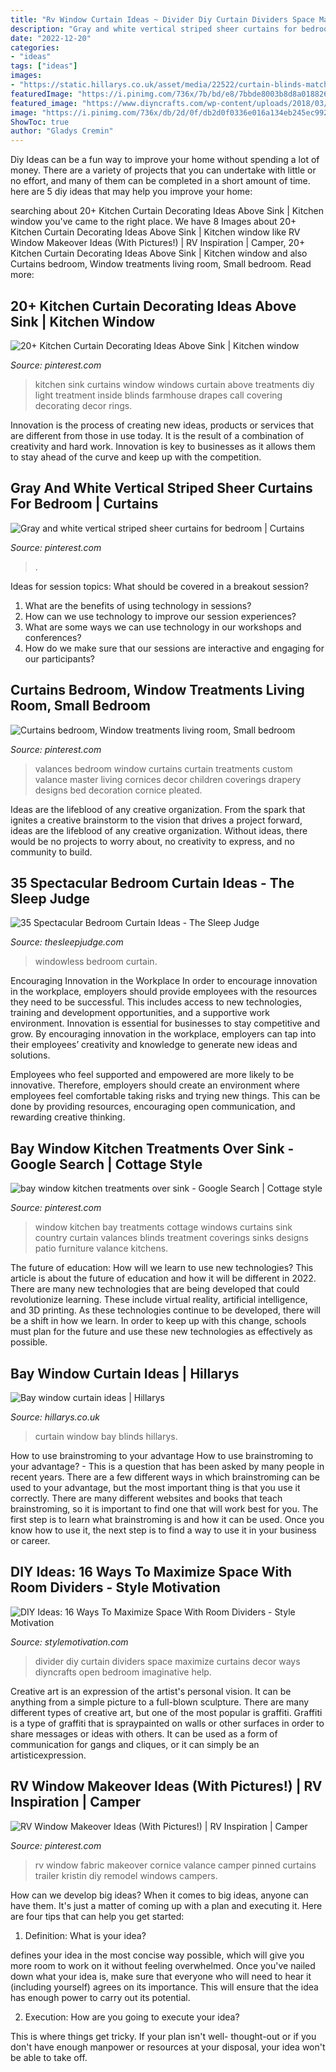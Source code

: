 ```yaml
---
title: "Rv Window Curtain Ideas ~ Divider Diy Curtain Dividers Space Maximize Curtains Decor Ways Diyncrafts Open Bedroom Imaginative Help"
description: "Gray and white vertical striped sheer curtains for bedroom"
date: "2022-12-20"
categories:
- "ideas"
tags: ["ideas"]
images:
- "https://static.hillarys.co.uk/asset/media/22522/curtain-blinds-match-portrait.jpg"
featuredImage: "https://i.pinimg.com/736x/7b/bd/e8/7bbde8003b8d8a018826afd0409ec792.jpg"
featured_image: "https://www.diyncrafts.com/wp-content/uploads/2018/03/11-curtain-room-divider.jpg"
image: "https://i.pinimg.com/736x/db/2d/0f/db2d0f0336e016a134eb245ec99249f3.jpg"
ShowToc: true
author: "Gladys Cremin"
---
```



Diy Ideas can be a fun way to improve your home without spending a lot of money. There are a variety of projects that you can undertake with little or no effort, and many of them can be completed in a short amount of time. here are 5 diy ideas that may help you improve your home: 

	

		
searching about 20+ Kitchen Curtain Decorating Ideas Above Sink | Kitchen window you've came to the right place. We have 8 Images about 20+ Kitchen Curtain Decorating Ideas Above Sink | Kitchen window like RV Window Makeover Ideas (With Pictures!) | RV Inspiration | Camper, 20+ Kitchen Curtain Decorating Ideas Above Sink | Kitchen window and also Curtains bedroom, Window treatments living room, Small bedroom. Read more:
		
    
## 20+ Kitchen Curtain Decorating Ideas Above Sink | Kitchen Window

<img loading=lazy src="https://i.pinimg.com/736x/37/1e/1a/371e1a85d9020af93cff6580c16f8153.jpg" onerror="this.onerror=null;this.src='https://tse3.mm.bing.net/th?id=OIP.Rupu2X4oaivM_Rgl3wGq9gHaLH&amp;pid=15.1';" alt="20+ Kitchen Curtain Decorating Ideas Above Sink | Kitchen window">

_Source: pinterest.com_

>kitchen sink curtains window windows curtain above treatments diy light treatment inside blinds farmhouse drapes call covering decorating decor rings. 

	

Innovation is the process of creating new ideas, products or services that are different from those in use today. It is the result of a combination of creativity and hard work. Innovation is key to businesses as it allows them to stay ahead of the curve and keep up with the competition.

    
## Gray And White Vertical Striped Sheer Curtains For Bedroom | Curtains

<img loading=lazy src="https://i.pinimg.com/736x/7b/bd/e8/7bbde8003b8d8a018826afd0409ec792.jpg" onerror="this.onerror=null;this.src='https://tse2.mm.bing.net/th?id=OIP.qmVTUfLp1K7MQENh0h1RVgHaHa&amp;pid=15.1';" alt="Gray and white vertical striped sheer curtains for bedroom | Curtains">

_Source: pinterest.com_

>. 

	

Ideas for session topics: What should be covered in a breakout session?
1. What are the benefits of using technology in sessions? 
2. How can we use technology to improve our session experiences? 
3. What are some ways we can use technology in our workshops and conferences? 
4. How do we make sure that our sessions are interactive and engaging for our participants?

    
## Curtains Bedroom, Window Treatments Living Room, Small Bedroom

<img loading=lazy src="https://i.pinimg.com/736x/2d/fe/f9/2dfef9113f64f094205b261ee0956ee4.jpg" onerror="this.onerror=null;this.src='https://tse3.mm.bing.net/th?id=OIP.hL3-ITfTgcArEfYziZmh9AHaLH&amp;pid=15.1';" alt="Curtains bedroom, Window treatments living room, Small bedroom">

_Source: pinterest.com_

>valances bedroom window curtains curtain treatments custom valance master living cornices decor children coverings drapery designs bed decoration cornice pleated. 

	

Ideas are the lifeblood of any creative organization. From the spark that ignites a creative brainstorm to the vision that drives a project forward, ideas are the lifeblood of any creative organization. Without ideas, there would be no projects to worry about, no creativity to express, and no community to build.

    
## 35 Spectacular Bedroom Curtain Ideas - The Sleep Judge

<img loading=lazy src="https://www.thesleepjudge.com/wp-content/uploads/2017/08/Windowless.jpg" onerror="this.onerror=null;this.src='https://tse1.mm.bing.net/th?id=OIP.ty0t1gygHwpGg0kguIgDLAHaLH&amp;pid=15.1';" alt="35 Spectacular Bedroom Curtain Ideas - The Sleep Judge">

_Source: thesleepjudge.com_

>windowless bedroom curtain. 

	

Encouraging Innovation in the Workplace
In order to encourage innovation in the workplace, employers should provide employees with the resources they need to be successful. This includes access to new technologies, training and development opportunities, and a supportive work environment.
Innovation is essential for businesses to stay competitive and grow. By encouraging innovation in the workplace, employers can tap into their employees’ creativity and knowledge to generate new ideas and solutions.

Employees who feel supported and empowered are more likely to be innovative. Therefore, employers should create an environment where employees feel comfortable taking risks and trying new things. This can be done by providing resources, encouraging open communication, and rewarding creative thinking.

    
## Bay Window Kitchen Treatments Over Sink - Google Search | Cottage Style

<img loading=lazy src="https://i.pinimg.com/736x/bc/65/41/bc6541ae2317b9760a742c231b35da9f--bay-window-kitchen-kitchen-windows.jpg" onerror="this.onerror=null;this.src='https://tse3.mm.bing.net/th?id=OIP.sGySlqARzSofl1kvRZ5V9wHaJ3&amp;pid=15.1';" alt="bay window kitchen treatments over sink - Google Search | Cottage style">

_Source: pinterest.com_

>window kitchen bay treatments cottage windows curtains sink country curtain valances blinds treatment coverings sinks designs patio furniture valance kitchens. 

	

The future of education: How will we learn to use new technologies?
This article is about the future of education and how it will be different in 2022. There are many new technologies that are being developed that could revolutionize learning. These include virtual reality, artificial intelligence, and 3D printing. As these technologies continue to be developed, there will be a shift in how we learn. In order to keep up with this change, schools must plan for the future and use these new technologies as effectively as possible.

    
## Bay Window Curtain Ideas | Hillarys

<img loading=lazy src="https://static.hillarys.co.uk/asset/media/22522/curtain-blinds-match-portrait.jpg" onerror="this.onerror=null;this.src='https://tse2.mm.bing.net/th?id=OIP.1CuH1IuQuRZX83zHQJsh2wHaLH&amp;pid=15.1';" alt="Bay window curtain ideas | Hillarys">

_Source: hillarys.co.uk_

>curtain window bay blinds hillarys. 

	

How to use brainstroming to your advantage
How to use brainstroming to your advantage? - This is a question that has been asked by many people in recent years. There are a few different ways in which brainstroming can be used to your advantage, but the most important thing is that you use it correctly. There are many different websites and books that teach brainstroming, so it is important to find one that will work best for you. The first step is to learn what brainstroming is and how it can be used. Once you know how to use it, the next step is to find a way to use it in your business or career.

    
## DIY Ideas: 16 Ways To Maximize Space With Room Dividers - Style Motivation

<img loading=lazy src="https://www.diyncrafts.com/wp-content/uploads/2018/03/11-curtain-room-divider.jpg" onerror="this.onerror=null;this.src='https://tse2.mm.bing.net/th?id=OIP.oik1vg4eph1bnZ3-a3sUzQHaKm&amp;pid=15.1';" alt="DIY Ideas: 16 Ways To Maximize Space With Room Dividers - Style Motivation">

_Source: stylemotivation.com_

>divider diy curtain dividers space maximize curtains decor ways diyncrafts open bedroom imaginative help. 

	

Creative art is an expression of the artist's personal vision. It can be anything from a simple picture to a full-blown sculpture. There are many different types of creative art, but one of the most popular is graffiti. Graffiti is a type of graffiti that is spraypainted on walls or other surfaces in order to share messages or ideas with others. It can be used as a form of communication for gangs and cliques, or it can simply be an artisticexpression.

    
## RV Window Makeover Ideas (With Pictures!) | RV Inspiration | Camper

<img loading=lazy src="https://i.pinimg.com/736x/db/2d/0f/db2d0f0336e016a134eb245ec99249f3.jpg" onerror="this.onerror=null;this.src='https://tse3.mm.bing.net/th?id=OIP.-qOT3ItR5ARtxbeeEwRh-gHaFj&amp;pid=15.1';" alt="RV Window Makeover Ideas (With Pictures!) | RV Inspiration | Camper">

_Source: pinterest.com_

>rv window fabric makeover cornice valance camper pinned curtains trailer kristin diy remodel windows campers. 

	

How can we develop big ideas?
When it comes to big ideas, anyone can have them. It's just a matter of coming up with a plan and executing it. Here are four tips that can help you get started:
1. Definition: What is your idea?

 defines your idea in the most concise way possible, which will give you more room to work on it without feeling overwhelmed. Once you've nailed down what your idea is, make sure that everyone who will need to hear it (including yourself) agrees on its importance. This will ensure that the idea has enough power to carry out its potential.

2. Execution: How are you going to execute your idea?

This is where things get tricky. If your plan isn't well- thought-out or if you don't have enough manpower or resources at your disposal, your idea won't be able to take off.

